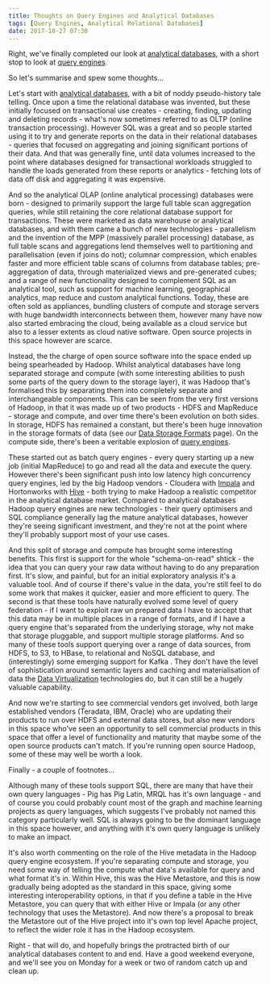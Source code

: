 ```yaml
---
title: Thoughts on Query Engines and Analytical Databases
tags: [Query Engines, Analytical Relational Databases]
date: 2017-10-27 07:30
---
```

Right, we've finally completed our look at [analytical databases](/tech-categories/analytical-relational-databases/), with a short stop to look at [query engines](/tech-categories/query-engines).

So let's summarise and spew some thoughts...
<!--more-->

Let's start with [analytical databases](/tech-categories/analytical-databases/), with a bit of noddy pseudo-history tale telling.  Once upon a time the relational database was invented, but these initially focused on transactional use creates - creating, finding, updating and deleting records - what's now sometimes referred to as OLTP (online transaction processing).  However SQL was a great and so people started using it to try and generate reports on the data in their relational databases - queries that focused on aggregating and joining significant portions of their data.  And that was generally fine, until data volumes increased to the point where databases designed for transactional workloads struggled to handle the loads generated from these reports or analytics - fetching lots of data off disk and aggregating it was expensive.

And so the analytical OLAP (online analytical processing) databases were born - designed to primarily support the large full table scan aggregation queries, while still retaining the core relational database support for transactions.  These were marketed as data warehouse or analytical databases, and with them came a bunch of new technologies - parallelism and the invention of the MPP (massively parallel processing) database, as full table scans and aggregations lend themselves well to partitioning and parallelisation (even if joins do not); columnar compression, which enables faster and more efficient table scans of columns from database tables; pre-aggregation of data, through materialized views and pre-generated cubes; and a range of new functionality designed to complement SQL as an analytical tool, such as support for machine learning, geographical analytics, map reduce and custom analytical functions.  Today, these are often sold as appliances, bundling clusters of compute and storage servers with huge bandwidth interconnects between them, however many have now also started embracing the cloud, being available as a cloud service but also to a lesser extents as cloud native software.  Open source projects in this space however are scarce.

Instead, the the charge of open source software into the space ended up being spearheaded by Hadoop.  Whilst analytical databases have long separated storage and compute (with some interesting abilities to push some parts of the query down to the storage layer), it was Hadoop that's formalised this by separating them into completely separate and interchangeable components.  This can be seen from the very first versions of Hadoop, in that it was made up of two products - HDFS and MapReduce - storage and compute, and over time there's been evolution on both sides.  In storage, HDFS has remained a constant, but there's been huge innovation in the storage formats of data (see our [Data Storage Formats](/tech-categories/data-storage-formats/) page).  On the compute side, there's been a veritable explosion of [query engines](/tech-categories/query-engines).

These started out as batch query engines - every query starting up a new job (initial MapReduce) to go and read all the data and execute the query.  However there's been significant push into low latency high concurrency query engines, led by the big Hadoop vendors - Cloudera with [Impala](/technologies/apache-impala/) and Hortonworks with [Hive](/technologies/apache-hive/) - both trying to make Hadoop a realistic competitor in the analytical database market.  Compared to analytical databases Hadoop query engines are new technologies - their query optimisers and SQL compliance generally lag the mature analytical databases, however they're seeing significant investment, and they're not at the point where they'll probably support most of your use cases.

And this split of storage and compute has brought some interesting benefits.  This first is support for the whole "schema-on-read" shtick - the idea that you can query your raw data without having to do any preparation first.  It's slow, and painful, but for an initial exploratory analysis it's a valuable tool.  And of course if there's value in the data, you're still feel to do some work that makes it quicker, easier and more efficient to query.  The second is that these tools have naturally evolved some level of query federation - if I want to exploit raw un prepared data I have to accept that this data may be in multiple places in a range of formats, and if I have a query engine that's separated from the underlying storage, why not make that storage pluggable, and support multiple storage platforms.  And so many of these tools support querying over a range of data sources, from HDFS, to S3, to HBase, to relational and NoSQL database, and (interestingly) some emerging support for Kafka .  They don't have the level of sophistication around semantic layers and caching and materialisation of data the [Data Virtualization](/tech-categories/data-virtualization/) technologies do, but it can still be a hugely valuable capability.

And now we're starting to see commercial vendors get involved, both large established vendors (Teradata, IBM, Oracle) who are updating their products to run over HDFS and external data stores, but also new vendors in this space who've seen an opportunity to sell commercial products in this space that offer a level of functionality and maturity that maybe some of the open source products can't match.  If you're running open source Hadoop, some of these may well be worth a look.

Finally - a couple of footnotes...

Although many of these tools support SQL, there are many that have their own query languages - Pig has Pig Latin, MRQL has it's own language - and of course you could probably count most of the graph and machine learning projects as query languages, which suggests I've probably not named this category particularly well.  SQL is always going to be the dominant language in this space however, and anything with it's own query language is unlikely to make an impact.

It's also worth commenting on the role of the Hive metadata in the Hadoop query engine ecosystem.  If you're separating compute and storage, you need some way of telling the compute what data's available for query and what format it's in.  Within Hive, this was the Hive Metastore, and this is now gradually being adopted as the standard in this space, giving some interesting interoperability options, in that if you define a table in the Hive Metastore, you can query that with either Hive or Impala (or any other technology that uses the Metastore).  And now there's a proposal to break the Metastore out of the Hive project into it's own top level Apache project, to reflect the wider role it has in the Hadoop ecosystem.

Right - that will do, and hopefully brings the protracted birth of our analytical databases content to and end.  Have a good weekend everyone, and we'll see you on Monday for a week or two of random catch up and clean up.